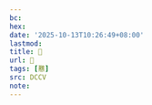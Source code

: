 ```yaml
---
bc:
hex:
date: '2025-10-13T10:26:49+08:00'
lastmod:
title: 􂲊
url: 􂲊
tags: [戁]
src: DCCV
note:
---
```

